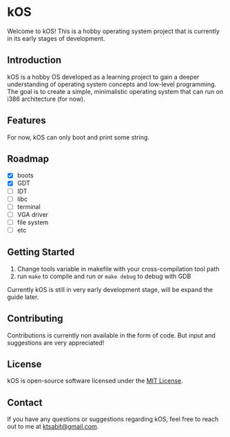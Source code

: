 #  kOS

Welcome to kOS! This is a hobby operating system project that is currently in its early stages of development.

## Introduction

kOS is a hobby OS developed as a learning project to gain a deeper understanding of operating system concepts and low-level programming. The goal is to create a simple, minimalistic operating system that can run on i386 architecture (for now).

## Features

For now, kOS can only boot and print some string.

## Roadmap

- [x] boots
- [x] GDT
- [ ] IDT
- [ ] libc
- [ ] terminal
- [ ] VGA driver
- [ ] file system
- [ ] etc

## Getting Started

1. Change tools variable in makefile with your cross-compilation tool path
2. run `make` to compile and run or `make debug` to debug with GDB

Currently kOS is still in very early development stage, will be expand the guide later.  

## Contributing

Contributions is currently non available in the form of code. But input and suggestions are very appreciated!

## License

kOS is open-source software licensed under the [MIT License](LICENSE).

## Contact

If you have any questions or suggestions regarding kOS, feel free to reach out to me at [ktsabit@gmail.com](mailto:ktsabit@gmail.com).
